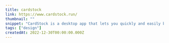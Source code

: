 ```yaml
---
title: cardstock
link: https://www.cardstock.run/
thumbnail: ""
snippet: "CardStock is a desktop app that lets you quickly and easily build graphical programs"
tags: ["design"]
createdAt: 2022-12-30T00:00:00.000Z
---
```

